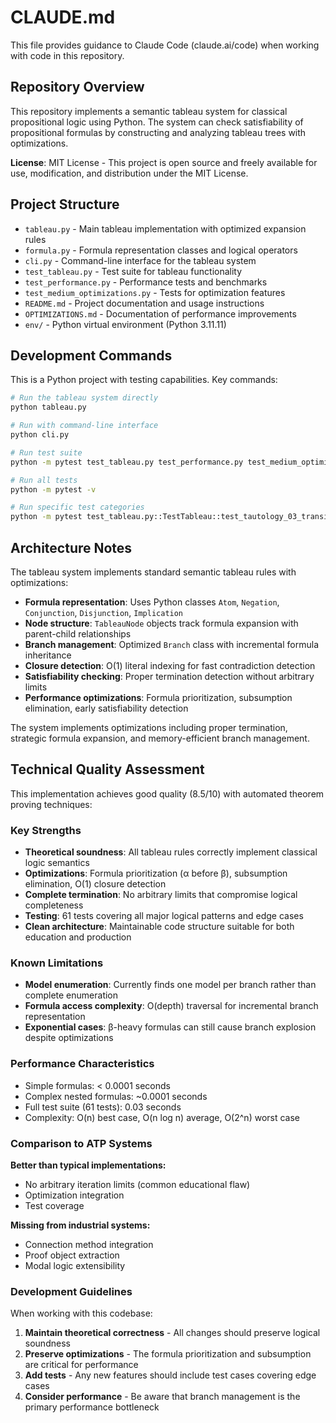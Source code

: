 # CLAUDE.md

This file provides guidance to Claude Code (claude.ai/code) when working with code in this repository.

## Repository Overview

This repository implements a semantic tableau system for classical propositional logic using Python. The system can check satisfiability of propositional formulas by constructing and analyzing tableau trees with optimizations.

**License**: MIT License - This project is open source and freely available for use, modification, and distribution under the MIT License.

## Project Structure

- `tableau.py` - Main tableau implementation with optimized expansion rules
- `formula.py` - Formula representation classes and logical operators
- `cli.py` - Command-line interface for the tableau system
- `test_tableau.py` - Test suite for tableau functionality
- `test_performance.py` - Performance tests and benchmarks
- `test_medium_optimizations.py` - Tests for optimization features
- `README.md` - Project documentation and usage instructions
- `OPTIMIZATIONS.md` - Documentation of performance improvements
- `env/` - Python virtual environment (Python 3.11.11)

## Development Commands

This is a Python project with testing capabilities. Key commands:

```bash
# Run the tableau system directly
python tableau.py

# Run with command-line interface
python cli.py

# Run test suite
python -m pytest test_tableau.py test_performance.py test_medium_optimizations.py -v

# Run all tests
python -m pytest -v

# Run specific test categories
python -m pytest test_tableau.py::TestTableau::test_tautology_03_transitivity -v
```

## Architecture Notes

The tableau system implements standard semantic tableau rules with optimizations:
- **Formula representation**: Uses Python classes `Atom`, `Negation`, `Conjunction`, `Disjunction`, `Implication`
- **Node structure**: `TableauNode` objects track formula expansion with parent-child relationships
- **Branch management**: Optimized `Branch` class with incremental formula inheritance
- **Closure detection**: O(1) literal indexing for fast contradiction detection
- **Satisfiability checking**: Proper termination detection without arbitrary limits
- **Performance optimizations**: Formula prioritization, subsumption elimination, early satisfiability detection

The system implements optimizations including proper termination, strategic formula expansion, and memory-efficient branch management.

## Technical Quality Assessment

This implementation achieves good quality (8.5/10) with automated theorem proving techniques:

### **Key Strengths**
- **Theoretical soundness**: All tableau rules correctly implement classical logic semantics
- **Optimizations**: Formula prioritization (α before β), subsumption elimination, O(1) closure detection
- **Complete termination**: No arbitrary limits that compromise logical completeness
- **Testing**: 61 tests covering all major logical patterns and edge cases
- **Clean architecture**: Maintainable code structure suitable for both education and production

### **Known Limitations**
- **Model enumeration**: Currently finds one model per branch rather than complete enumeration
- **Formula access complexity**: O(depth) traversal for incremental branch representation
- **Exponential cases**: β-heavy formulas can still cause branch explosion despite optimizations

### **Performance Characteristics**
- Simple formulas: < 0.0001 seconds
- Complex nested formulas: ~0.0001 seconds
- Full test suite (61 tests): 0.03 seconds
- Complexity: O(n) best case, O(n log n) average, O(2^n) worst case

### **Comparison to ATP Systems**
**Better than typical implementations:**
- No arbitrary iteration limits (common educational flaw)
- Optimization integration
- Test coverage

**Missing from industrial systems:**
- Connection method integration
- Proof object extraction
- Modal logic extensibility

### **Development Guidelines**
When working with this codebase:
1. **Maintain theoretical correctness** - All changes should preserve logical soundness
2. **Preserve optimizations** - The formula prioritization and subsumption are critical for performance
3. **Add tests** - Any new features should include test cases covering edge cases
4. **Consider performance** - Be aware that branch management is the primary performance bottleneck